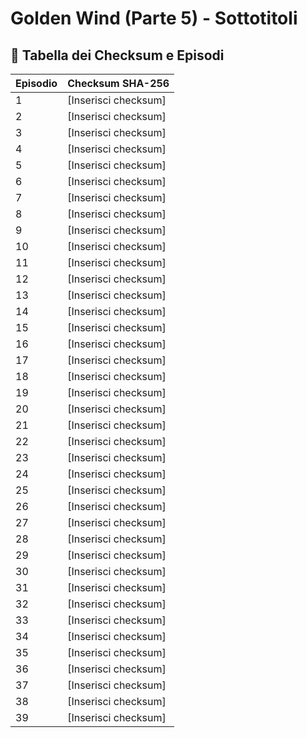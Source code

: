 # Golden Wind (Parte 5) - Sottotitoli

## 📜 **Tabella dei Checksum e Episodi**

| Episodio | Checksum SHA-256     |
|----------|----------------------|
| 1        | [Inserisci checksum]    |
| 2        | [Inserisci checksum]    |
| 3        | [Inserisci checksum]    |
| 4        | [Inserisci checksum]    |
| 5        | [Inserisci checksum]    |
| 6        | [Inserisci checksum]    |
| 7        | [Inserisci checksum]    |
| 8        | [Inserisci checksum]    |
| 9        | [Inserisci checksum]    |
| 10        | [Inserisci checksum]    |
| 11        | [Inserisci checksum]    |
| 12        | [Inserisci checksum]    |
| 13        | [Inserisci checksum]    |
| 14        | [Inserisci checksum]    |
| 15        | [Inserisci checksum]    |
| 16        | [Inserisci checksum]    |
| 17        | [Inserisci checksum]    |
| 18        | [Inserisci checksum]    |
| 19        | [Inserisci checksum]    |
| 20        | [Inserisci checksum]    |
| 21        | [Inserisci checksum]    |
| 22        | [Inserisci checksum]    |
| 23        | [Inserisci checksum]    |
| 24        | [Inserisci checksum]    |
| 25        | [Inserisci checksum]    |
| 26        | [Inserisci checksum]    |
| 27        | [Inserisci checksum]    |
| 28        | [Inserisci checksum]    |
| 29        | [Inserisci checksum]    |
| 30        | [Inserisci checksum]    |
| 31        | [Inserisci checksum]    |
| 32        | [Inserisci checksum]    |
| 33        | [Inserisci checksum]    |
| 34        | [Inserisci checksum]    |
| 35        | [Inserisci checksum]    |
| 36        | [Inserisci checksum]    |
| 37        | [Inserisci checksum]    |
| 38        | [Inserisci checksum]    |
| 39        | [Inserisci checksum]    |
